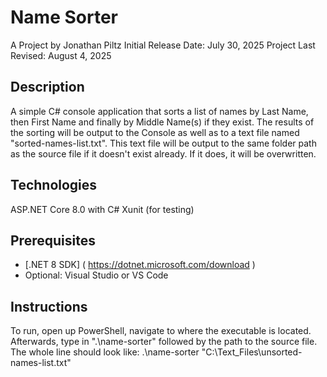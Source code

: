 Name Sorter 
===========

A Project by Jonathan Piltz 
Initial Release Date: July 30, 2025
Project Last Revised: August 4, 2025

## Description
A simple C# console application that sorts a list of names by Last Name, then First Name and finally by Middle Name(s) if they exist. 
The results of the sorting will be output to the Console as well as to a text file named "sorted-names-list.txt". This text file will be output to the same 
folder path as the source file if it doesn't exist already. If it does, it will be overwritten. 

## Technologies
ASP.NET Core 8.0 with C#
Xunit (for testing)

## Prerequisites
- [.NET 8 SDK] ( https://dotnet.microsoft.com/download )
- Optional: Visual Studio or VS Code

## Instructions
To run, open up PowerShell, navigate to where the executable is located. Afterwards, type in ".\name-sorter" followed by the path to the source file. 
The whole line should look like:
.\name-sorter "C:\Text_Files\unsorted-names-list.txt"
